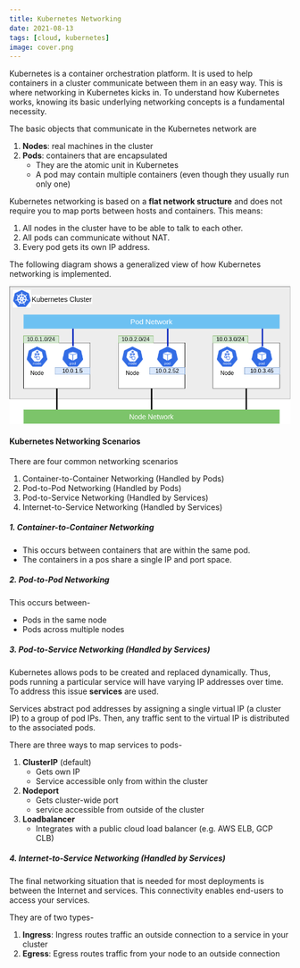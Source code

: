 ```yaml
---
title: Kubernetes Networking
date: 2021-08-13
tags: [cloud, kubernetes]
image: cover.png
---
```


Kubernetes is a container orchestration platform. It is used to help containers in a cluster communicate between them in an easy way. This is where networking in Kubernetes kicks in. To understand how Kubernetes works, knowing its basic underlying networking concepts is a fundamental necessity.

The basic objects that communicate in the Kubernetes network are
1. **Nodes**: real machines in the cluster
1. **Pods**: containers that are encapsulated
    * They are the atomic unit in Kubernetes
    * A pod may contain multiple containers (even though they usually run only one)

Kubernetes networking is based on a **flat network structure** and does not require you to map ports between hosts and containers. This means:
1. All nodes in the cluster have to be able to talk to each other.
1. All pods can communicate without NAT.
1. Every pod gets its own IP address.

The following diagram shows a generalized view of how Kubernetes networking is implemented.

![Kubernetes Networking](networking.png)


#### Kubernetes Networking Scenarios

There are four common networking scenarios

1. Container-to-Container Networking (Handled by Pods)
1. Pod-to-Pod Networking (Handled by Pods)
1. Pod-to-Service Networking (Handled by Services)
1. Internet-to-Service Networking (Handled by Services)
    
##### 1. Container-to-Container Networking

* This occurs between containers that are within the same pod.
* The containers in a pos share a single IP and port space.

##### 2. Pod-to-Pod Networking

This occurs between-
* Pods in the same node
* Pods across multiple nodes

##### 3. Pod-to-Service Networking (Handled by Services)

Kubernetes allows pods to be created and replaced dynamically. Thus, pods running a particular service will have varying IP addresses over time. To address this issue **services** are used.

Services abstract pod addresses by assigning a single virtual IP (a cluster IP) to a group of pod IPs. Then, any traffic sent to the virtual IP is distributed to the associated pods.

There are three ways to map services to pods-
1. **ClusterIP** (default)
    * Gets own IP
    * Service accessible only from within the cluster
1. **Nodeport**
    * Gets cluster-wide port
    * service accessible from outside of the cluster
1. **Loadbalancer**
    * Integrates with a public cloud load balancer (e.g. AWS ELB, GCP CLB)  

##### 4. Internet-to-Service Networking (Handled by Services)

The final networking situation that is needed for most deployments is between the Internet and services. This connectivity enables end-users to access your services.

They are of two types-
1. **Ingress**: Ingress routes traffic an outside connection to a service in your cluster
1. **Egress**: Egress routes traffic from your node to an outside connection

